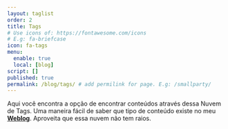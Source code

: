 ```yaml
---
layout: taglist
order: 2
title: Tags
# Use icons of: https://fontawesome.com/icons
# E.g: fa-briefcase
icon: fa-tags
menu:
  enable: true
  local: [blog]
script: []
published: true
permalink: /blog/tags/ # add permilink for page. E.g: /smallparty/
---
```


<!-- Do not delete this file! Put your text below. -->

Aqui você encontra a opção de encontrar conteúdos através dessa Nuvem de Tags. Uma maneira fácil de saber que tipo de conteúdo existe no meu
[**Weblog**]({{site.url}}{{site.baseurl}}/blog/). Aproveita que essa nuvem não tem raios.
